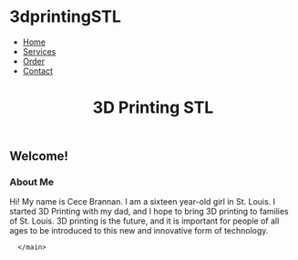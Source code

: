 # 3dprintingSTL
<!DOCTYPE html>
<html>
    <head>

</head>
  <body>
  <ul>
  <li><a href= "/homepage.html"> Home </a></li>
  <li><a href="/services.html">Services</a></li>
  <li><a href="/order.html"> Order </a></li>
  <li><a href="/contact.html">Contact</a></li>
</ul>
    <header>
    <h1>3D Printing STL</h1>
    </header>
      <main>
        <h2>
     Welcome!
      </h2>
      <h3>About Me</h3>
      <p>Hi! My name is Cece Brannan. I am a sixteen year-old girl in St. Louis. I started 3D Printing with my dad, and I hope to bring 3D printing to families of St. Louis. 3D printing is the future, and it is important for people of all ages to be introduced to this new and innovative form of technology.</p>
      
      </main>
  </body>
</html>



